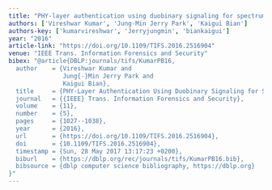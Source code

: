 ```yaml
---
title: "PHY-layer authentication using duobinary signaling for spectrum enforcement"
authors: ['Vireshwar Kumar', 'Jung-Min Jerry Park', 'Kaigui Bian']
authors-key: ['kumarvireshwar', 'Jerryjungmin', 'biankaigui']
year: "2016"
article-link: "https://doi.org/10.1109/TIFS.2016.2516904"
venue: "IEEE Trans. Information Forensics and Security"
bibex: "@article{DBLP:journals/tifs/KumarPB16,
  author    = {Vireshwar Kumar and
               Jung{-}Min Jerry Park and
               Kaigui Bian},
  title     = {PHY-Layer Authentication Using Duobinary Signaling for Spectrum Enforcement},
  journal   = {{IEEE} Trans. Information Forensics and Security},
  volume    = {11},
  number    = {5},
  pages     = {1027--1038},
  year      = {2016},
  url       = {https://doi.org/10.1109/TIFS.2016.2516904},
  doi       = {10.1109/TIFS.2016.2516904},
  timestamp = {Sun, 28 May 2017 13:17:23 +0200},
  biburl    = {https://dblp.org/rec/journals/tifs/KumarPB16.bib},
  bibsource = {dblp computer science bibliography, https://dblp.org}
}"
---
```

